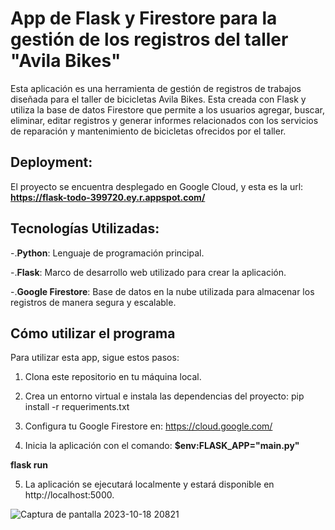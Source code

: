 # App de Flask y Firestore para la gestión de los registros del taller "Avila Bikes"

Esta aplicación es una herramienta de gestión de registros de trabajos diseñada para el taller de bicicletas Avila Bikes. Esta creada con Flask y utiliza la base de datos Firestore que permite a los usuarios agregar, buscar, eliminar, editar registros y generar informes relacionados con los servicios de reparación y mantenimiento de bicicletas ofrecidos por el taller. 

## Deployment:
El proyecto se encuentra desplegado en Google Cloud, y esta es la url: 
**https://flask-todo-399720.ey.r.appspot.com/**


## Tecnologías Utilizadas:
-.**Python**: Lenguaje de programación principal.

-.**Flask**: Marco de desarrollo web utilizado para crear la aplicación.

-.**Google Firestore**: Base de datos en la nube utilizada para almacenar los registros de manera segura y escalable.

## Cómo utilizar el programa
Para utilizar esta app, sigue estos pasos:

1. Clona este repositorio en tu máquina local.

2. Crea un entorno virtual e instala las dependencias del proyecto: pip install -r requeriments.txt

3. Configura tu Google Firestore en: https://cloud.google.com/

4. Inicia la aplicación con el comando:
**$env:FLASK_APP="main.py"**

**flask run**

5. La aplicación se ejecutará localmente y estará disponible en http://localhost:5000.

![Captura de pantalla 2023-10-18 20821](https://github.com/paoladenic/flask_firestore_avila/assets/126211693/0b313706-6b84-4327-9a07-fbe295957049)

